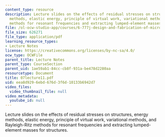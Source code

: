 ```yaml
---
content_type: resource
description: Lecture slides on the effects of residual stresses on structures, energy
  methods, elastic energy, principle of virtual work, variational methods, and Rayleigh-Ritz
  methods for resonant frequencies and extracting lumped-element masses for structures.
file: /ol-ocw-studio-app/courses/6-777j-design-and-fabrication-of-microelectromechanical-devices-spring-2007/eea8d9296ebd676d3f6d10133b6942d7_07lecture11.pdf
file_size: 626271
file_type: application/pdf
learning_resource_types:
- Lecture Notes
license: https://creativecommons.org/licenses/by-nc-sa/4.0/
ocw_type: OCWFile
parent_title: Lecture Notes
parent_type: CourseSection
parent_uid: 1ae59ab1-84cc-cb8f-931a-be478d2280aa
resourcetype: Document
title: 07lecture11.pdf
uid: eea8d929-6ebd-676d-3f6d-10133b6942d7
video_files:
  video_thumbnail_file: null
video_metadata:
  youtube_id: null
---
```

Lecture slides on the effects of residual stresses on structures, energy methods, elastic energy, principle of virtual work, variational methods, and Rayleigh-Ritz methods for resonant frequencies and extracting lumped-element masses for structures.